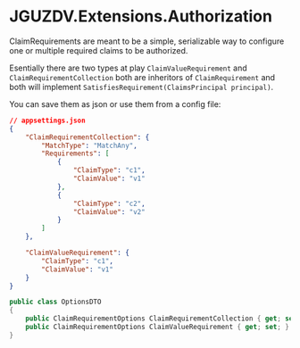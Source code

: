 # JGUZDV.Extensions.Authorization

ClaimRequirements are meant to be a simple, serializable way to configure one or multiple required claims to be authorized.

Esentially there are two types at play `ClaimValueRequirement` and `ClaimRequirementCollection` both are inheritors of `ClaimRequirement` and both will implement `SatisfiesRequirement(ClaimsPrincipal principal)`.

You can save them as json or use them from a config file:

```json
// appsettings.json
{
    "ClaimRequirementCollection": {
        "MatchType": "MatchAny",
        "Requirements": [
            {
                "ClaimType": "c1",
                "ClaimValue": "v1"
            },
            {
                "ClaimType": "c2",
                "ClaimValue": "v2"
            }
        ]
    },

    "ClaimValueRequirement": {
        "ClaimType": "c1",
        "ClaimValue": "v1"
    }
}
```

```csharp
public class OptionsDTO
{
    public ClaimRequirementOptions ClaimRequirementCollection { get; set; }
    public ClaimRequirementOptions ClaimValueRequirement { get; set; }
}
```